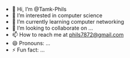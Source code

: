 - 👋 Hi, I’m @Tamk-Phils
- 👀 I’m interested in computer science
- 🌱 I’m currently learning computer networking
- 💞️ I’m looking to collaborate on ...
- 📫 How to reach me at phils7872@gmail.com
- 😄 Pronouns: ...
- ⚡ Fun fact: ...

<!---
Tamk-Phils/Tamk-Phils is a ✨ special ✨ repository because its `README.md` (this file) appears on your GitHub profile.
You can click the Preview link to take a look at your changes.
--->
